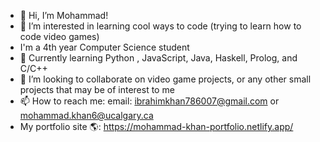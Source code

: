 - 👋 Hi, I’m Mohammad!
- 👀 I’m interested in learning cool ways to code (trying to learn how to code video games)
- I'm a 4th year Computer Science student
- 🌱 Currently learning Python , JavaScript, Java, Haskell, Prolog, and C/C++
- 💞️ I’m looking to collaborate on video game projects, or any other small projects that may be of interest to me
- 📫 How to reach me:
email: ibrahimkhan786007@gmail.com or mohammad.khan6@ucalgary.ca <br>
- My portfolio site 🌎: https://mohammad-khan-portfolio.netlify.app/
<!---
IbyCodes/IbyCodes is a ✨ special ✨ repository because its `README.md` (this file) appears on your GitHub profile.
You can click the Preview link to take a look at your changes.
--->
